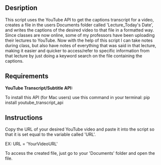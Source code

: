 ## Desription

This script uses the YouTube API to get the captions transcript for a video, creates a file in the users Documents folder called 'Lecture_Today's Date', and writes the captions of the desired video to that file in a formatted way. Since classes are now online, some of my professors have been uploading their lectures to YouTube. Now with the help of this script I can take notes during class, but also have notes of everything that was said in that lecture, making it easier and quicker to access/refer to specific information from that lecture by just doing a keyword search on the file containing the captions.

## Requirements

__YouTube Transcript/Subtitle API:__

To install this API (for Mac users) use this command in your terminal: pip install youtube_transcript_api


## Instructions

Copy the URL of your desired YouTube video and paste it into the script so that it is set equal to the variable called 'URL'.

EX: URL = 'YourVideoURL'


To access the created file, just go to your 'Documents' folder and open the file.
